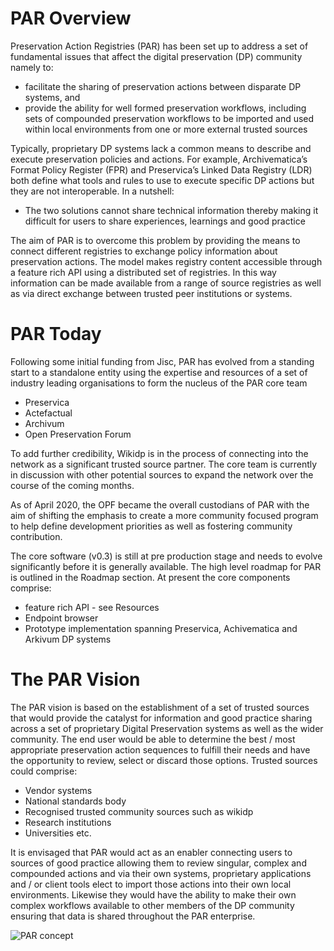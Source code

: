 # PAR Overview 
Preservation Action Registries (PAR) has been set up to address a set of fundamental issues that affect the digital preservation (DP) community namely to:

* facilitate the sharing of preservation actions between disparate DP systems, and
* provide the ability for well formed preservation workflows, including sets of compounded preservation workflows to be imported and used within local environments from one or more external trusted sources

Typically, proprietary DP systems lack a common means to describe and execute preservation policies and actions. For example, Archivematica’s Format Policy Register (FPR) and Preservica’s Linked Data Registry (LDR) both define what tools and rules to use to execute specific DP actions but they are not interoperable. In a nutshell:

* The two solutions cannot share technical information thereby making it difficult for users to share experiences, learnings and good practice

The aim of PAR is to overcome this problem by providing the means to connect different registries to exchange policy information about preservation actions. The model makes registry content accessible through a feature rich API using a distributed set of registries. In this way information can be made available from a range of source registries as well as via direct exchange between trusted peer institutions or systems. 

# PAR Today
Following some initial funding from Jisc, PAR has evolved from a standing start to a standalone entity using the expertise and resources of a set of industry leading organisations to form the nucleus of the PAR core team

* Preservica
* Actefactual
* Archivum
* Open Preservation Forum

To add further credibility, Wikidp is in the process of connecting into the network as a significant trusted source partner. The core team is currently in discussion with other potential sources to expand the network over the course of the coming months. 

As of April 2020, the OPF became the overall custodians of PAR with the aim of shifting the emphasis to create a more community focused program to help define development priorities as well as fostering community contribution.     

The core software (v0.3) is still at pre production stage and needs to evolve significantly before it is generally available. The high level roadmap for PAR is outlined in the Roadmap section. At present the core components comprise:

* feature rich API - see Resources
* Endpoint browser
* Prototype implementation spanning Preservica, Achivematica and Arkivum DP systems

# The PAR Vision
The PAR vision is based on the establishment of a set of trusted sources that would provide the catalyst for information and good practice sharing across a set of proprietary Digital Preservation systems as well as the wider community. The end user would be able to determine the best / most appropriate preservation action sequences to fulfill their needs and have the opportunity to review, select or discard those options. Trusted sources could comprise:
 
* Vendor systems
* National standards body
* Recognised trusted community sources such as wikidp
* Research institutions
* Universities etc.

It is envisaged that PAR would act as an enabler connecting users to sources of good practice allowing them to review singular, complex and compounded actions and via their own systems, proprietary applications and / or client tools elect to import those actions into their own local environments. Likewise they would have the ability to make their own complex workflows available to other members of the DP community ensuring that data is shared throughout the PAR enterprise.


<img src="/assets/img/par_concept.svg" alt="PAR concept"/>





